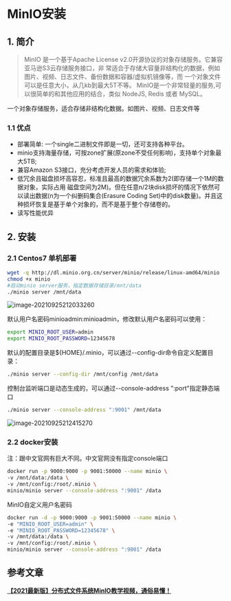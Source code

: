 # MinIO安装

## 1. 简介

> MinIO 是一个基于Apache License v2.0开源协议的对象存储服务。它兼容亚马逊S3云存储服务接口，非 常适合于存储大容量非结构化的数据，例如图片、视频、日志文件、备份数据和容器/虚拟机镜像等，而 一个对象文件可以是任意大小，从几kb到最大5T不等。 MinIO是一个非常轻量的服务,可以很简单的和其他应用的结合，类似 NodeJS, Redis 或者 MySQL。

一个对象存储服务，适合存储非结构化数据。如图片、视频、日志文件等

### 1.1 优点

-  部署简单: 一个single二进制文件即是一切，还可支持各种平台。
- minio支持海量存储，可按zone扩展(原zone不受任何影响)，支持单个对象最大5TB; 
- 兼容Amazon S3接口，充分考虑开发人员的需求和体验;
- 低冗余且磁盘损坏高容忍，标准且最高的数据冗余系数为2(即存储一个1M的数据对象，实际占用 磁盘空间为2M)。但在任意n/2块disk损坏的情况下依然可以读出数据(n为一个纠删码集合(Erasure Coding Set)中的disk数量)。并且这种损坏恢复是基于单个对象的，而不是基于整个存储卷的。
-  读写性能优异

## 2. 安装

### 2.1 Centos7 单机部署

```sh
wget -q http://dl.minio.org.cn/server/minio/release/linux-amd64/minio
chmod +x minio
#启动minio server服务，指定数据存储目录/mnt/data
./minio server /mnt/data
```

![image-20210925212033260](https://gitee.com/zszdevelop/blogimage/raw/master/image-20210925212033260.png)

默认用户名密码minioadmin:minioadmin，修改默认用户名密码可以使用：

```sh
export MINIO_ROOT_USER=admin
export MINIO_ROOT_PASSWORD=12345678
```

默认的配置目录是${HOME}/.minio，可以通过--config-dir命令自定义配置目录：

```sh
./minio server --config-dir /mnt/config /mnt/data
```

控制台监听端口是动态生成的，可以通过--console-address ":port"指定静态端口

```sh
./minio server --console-address ":9001" /mnt/data
```

![image-20210925212415270](https://gitee.com/zszdevelop/blogimage/raw/master/image-20210925212415270.png)

### 2.2 docker安装

注：跟中文官网有巨大不同。中文官网没有指定console端口

```sh
docker run -p 9000:9000 -p 9001:50000 --name minio \
-v /mnt/data:/data \
-v /mnt/config:/root/.minio \
minio/minio server --console-address ":9001" /data
```

MinIO自定义用户名密码

```sh
docker run -d -p 9000:9000 -p 9001:50000 --name minio \
-e "MINIO_ROOT_USER=admin" \
-e "MINIO_ROOT_PASSWORD=12345678" \
-v /mnt/data:/data \
-v /mnt/config:/root/.minio \
minio/minio server --console-address ":9001" /data
```

## 参考文章

[**【2021最新版】分布式文件系统MinIO教学视频，通俗易懂！**](https://www.bilibili.com/s/video/BV1Pq4y1U7ha)